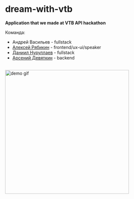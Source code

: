# dream-with-vtb
**Application that we made at VTB API hackathon**
<br/>

Команда:
* Андрей Васильев - fullstack
* [Алексей Рябикин](https://github.com/SamaraGorodok) - frontend/ux-ui/speaker
* [Даниил Нуруллаев](https://github.com/susaasus1) - fullstack
* [Арсений Девяткин](https://github.com/bonchEquipment) - backend
<br/>
<img alt="demo gif" src="demo.gif" height="400"/>
